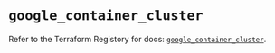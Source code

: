 # `google_container_cluster`

Refer to the Terraform Registory for docs: [`google_container_cluster`](https://registry.terraform.io/providers/hashicorp/google/4.73.0/docs/resources/container_cluster).
